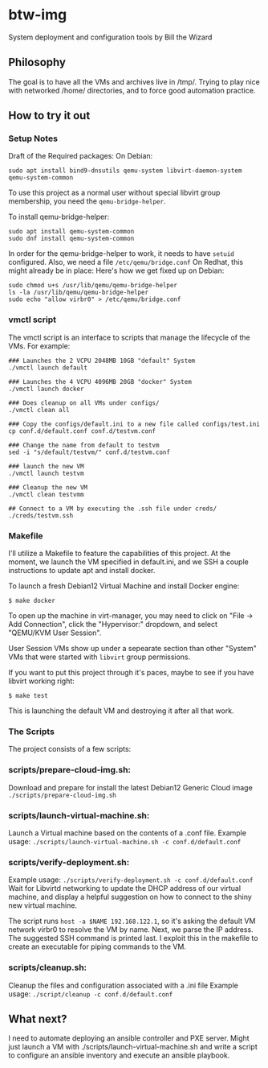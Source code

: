 # btw-img
System deployment and configuration tools by Bill the Wizard

## Philosophy
The goal is to have all the VMs and archives live in /tmp/.
Trying to play nice with networked /home/ directories, and 
to force good automation practice.

## How to try it out

### Setup Notes
Draft of the Required packages:
On Debian:
```
sudo apt install bind9-dnsutils qemu-system libvirt-daemon-system qemu-system-common
```

To use this project as a normal user without special libvirt group
membership, you need the `qemu-bridge-helper`.

To install qemu-bridge-helper:
```
sudo apt install qemu-system-common
sudo dnf install qemu-system-common
```

In order for the qemu-bridge-helper to work, it needs to have `setuid`
configured. Also, we need a file `/etc/qemu/bridge.conf` On Redhat, this might already be in place:
Here's how we get fixed up on Debian:
```
sudo chmod u+s /usr/lib/qemu/qemu-bridge-helper
ls -la /usr/lib/qemu/qemu-bridge-helper
sudo echo "allow virbr0" > /etc/qemu/bridge.conf
```

### vmctl script
The vmctl script is an interface to scripts that manage the lifecycle of the VMs. 
For example:
```
### Launches the 2 VCPU 2048MB 10GB "default" System
./vmctl launch default

### Launches the 4 VCPU 4096MB 20GB "docker" System
./vmctl launch docker

### Does cleanup on all VMs under configs/
./vmctl clean all

### Copy the configs/default.ini to a new file called configs/test.ini
cp conf.d/default.conf conf.d/testvm.conf

### Change the name from default to testvm
sed -i "s/default/testvm/" conf.d/testvm.conf

### launch the new VM
./vmctl launch testvm

### Cleanup the new VM
./vmctl clean testvmm

## Connect to a VM by executing the .ssh file under creds/
./creds/testvm.ssh
```

### Makefile
I'll utilize a Makefile to feature the capabilities of this project.
At the moment, we launch the VM specified in default.ini, and we
SSH a couple instructions to update apt and install docker.

To launch a fresh Debian12 Virtual Machine and install Docker engine:
```
$ make docker
```

To open up the machine in virt-manager, you may need to click on 
"File -> Add Connection", click the "Hypervisor:" dropdown, and select 
"QEMU/KVM User Session".

User Session VMs show up under a sepearate section than other "System" VMs
that were started with `libvirt` group permissions.

If you want to put this project through it's paces, maybe to
see if you have libvirt working right:
```
$ make test
```
This is launching the default VM and destroying it after all that work.

### The Scripts
The project consists of a few scripts:
### scripts/prepare-cloud-img.sh: 
Download and prepare for install the latest Debian12 Generic Cloud image
`./scripts/prepare-cloud-img.sh`

### scripts/launch-virtual-machine.sh: 
Launch a Virtual machine based on the contents of a .conf file.
Example usage:
`./scripts/launch-virtual-machine.sh -c conf.d/default.conf`

### scripts/verify-deployment.sh:
Example usage:
`./scripts/verify-deployment.sh -c conf.d/default.conf`
Wait for Libvirtd networking to update the DHCP address of our virtual machine,
and display a helpful suggestion on how to connect to the shiny new virtual machine.

The script runs `host -a $NAME 192.168.122.1`, so it's asking the default VM network virbr0 to resolve the VM by name. Next,
we parse the IP address. The suggested SSH command is printed last. I exploit this in the makefile to create an executable for
piping commands to the VM.

### scripts/cleanup.sh: 
Cleanup the files and configuration associated with a .ini file
Example usage:
`./script/cleanup -c conf.d/default.conf`

## What next?
I need to automate deploying an ansible controller and PXE server.
Might just launch a VM with ./scripts/launch-virtual-machine.sh
and write a script to configure an ansible inventory and execute an
ansible playbook.
